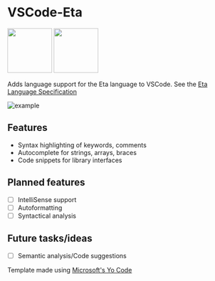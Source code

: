 # VSCode-Eta
<p float="left">
  <img src="https://user-images.githubusercontent.com/8275672/214445499-0eef4802-1426-4456-a2cf-567986f7c854.png" width="100" />
  <img src="https://user-images.githubusercontent.com/8275672/214445557-f1c02acb-002c-465e-a21e-41df73c5d732.png" width="100" /> 
</p>

Adds language support for the Eta language to VSCode. See the [Eta Language Specification](https://www.cs.cornell.edu/courses/cs4120/2023sp/project/language.pdf)

![example](https://user-images.githubusercontent.com/8275672/214674645-76d2130b-e122-47c2-8837-c985daaa9dd7.png)





## Features
* Syntax highlighting of keywords, comments
* Autocomplete for strings, arrays, braces
* Code snippets for library interfaces

## Planned features
- [ ] IntelliSense support
- [ ] Autoformatting
- [ ] Syntactical analysis

## Future tasks/ideas
- [ ] Semantic analysis/Code suggestions

Template made using [Microsoft's Yo Code](https://github.com/microsoft/vscode-generator-code)


